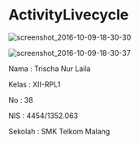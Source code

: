 # ActivityLivecycle

![screenshot_2016-10-09-18-30-30](https://cloud.githubusercontent.com/assets/22192029/19220294/79a457f6-8e54-11e6-9fa9-280525c72463.png)

![screenshot_2016-10-09-18-30-37](https://cloud.githubusercontent.com/assets/22192029/19220293/799913be-8e54-11e6-9e5f-97f8422c736f.png)

Nama : Trischa Nur Laila

Kelas : XII-RPL1

No : 38

NIS : 4454/1352.063

Sekolah : SMK Telkom Malang
